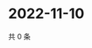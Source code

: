 # 2022-11-10

共 0 条

<!-- BEGIN WEIBO -->
<!-- 最后更新时间 Thu Nov 10 2022 22:30:22 GMT+0800 (China Standard Time) -->

<!-- END WEIBO -->
